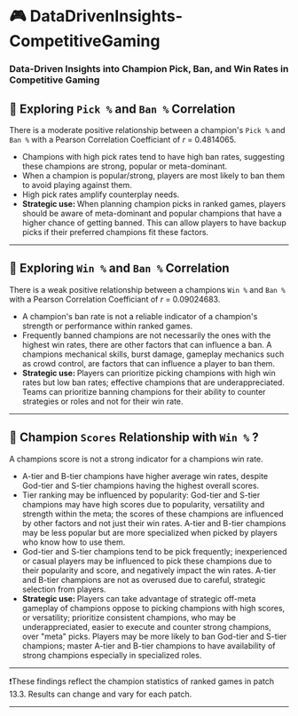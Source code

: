 # 🎮 DataDrivenInsights-CompetitiveGaming
### Data-Driven Insights into Champion Pick, Ban, and Win Rates in Competitive Gaming
## 📌 Exploring `Pick %` and `Ban %` Correlation
There is a moderate positive relationship between a champion's `Pick %` and `Ban %` with a Pearson Correlation Coefficiant of 
*r* = 0.4814065.
- Champions with high pick rates tend to have high ban rates, suggesting these champions are strong, popular or meta-dominant.
- When a champion is popular/strong, players are most likely to ban them to avoid playing against them.
- High pick rates amplify counterplay needs.
- <b> Strategic use: </b> When planning champion picks in ranked games, players should be aware of meta-dominant and popular champions that have a higher chance of getting banned. This can allow players to have backup picks if their preferred champions fit these factors. 
***
## 📌 Exploring `Win %` and `Ban %` Correlation
There is a weak positive relationship between a champions `Win %` and `Ban %` with a Pearson Correlation Coefficiant of *r* = 0.09024683. 
- A champion's ban rate is not a reliable indicator of a champion's strength or performance within ranked games.
- Frequently banned champions are not necessarily the ones with the highest win rates, there are other factors that can influence a ban. A champions mechanical skills, burst damage, gameplay mechanics such as crowd control, are factors that can influence a player to ban them.
- <b> Strategic use: </b> Players can prioritize picking champions with high win rates but low ban rates; effective champions that are underappreciated. Teams can prioritize banning champions for their ability to counter strategies or roles and not for their win rate.
***
## 📌 Champion `Scores` Relationship with `Win %` ?
A champions score is not a strong indicator for a champions win rate.
- A-tier and B-tier champions have higher average win rates, despite God-tier and S-tier champions having the highest overall scores.
- Tier ranking may be influenced by popularity: God-tier and S-tier champions may have high scores due to popularity, versatility and strength within the meta; the scores of these champions are influenced by other factors and not just their win rates. A-tier and B-tier champions may be less popular but are more specialized when picked by players who know how to use them.
- God-tier and S-tier champions tend to be pick frequently; inexperienced or casual players may be influenced to pick these champions due to their popularity and score, and negatively impact the win rates. A-tier and B-tier champions are not as overused due to careful, strategic selection from players.
- <b> Strategic use: </b> Players can take advantage of strategic off-meta gameplay of champions oppose to picking champions with high scores, or versatility; prioritize consistent champions, who may be underappreciated, easier to execute and counter strong champions, over "meta" picks. Players may be more likely to ban God-tier and S-tier champions; master A-tier and B-tier champions to have availability of strong champions especially in specialized roles. 
***
❗These findings reflect the champion statistics of ranked games in patch 13.3. Results can change and vary for each patch.
***
